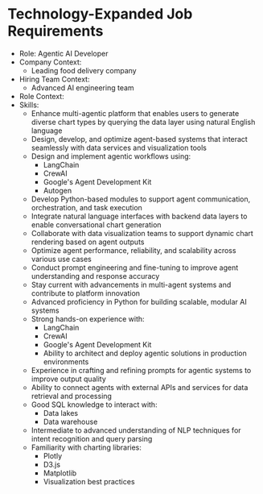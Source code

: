 # Technology-Expanded Job Requirements

- Role: Agentic AI Developer
- Company Context:
  - Leading food delivery company
- Hiring Team Context:
  - Advanced AI engineering team
- Role Context:
- Skills:
  - Enhance multi-agentic platform that enables users to generate diverse chart types by querying the data layer using natural English language
  - Design, develop, and optimize agent-based systems that interact seamlessly with data services and visualization tools
  - Design and implement agentic workflows using:
    - LangChain
    - CrewAI
    - Google's Agent Development Kit
    - Autogen
  - Develop Python-based modules to support agent communication, orchestration, and task execution
  - Integrate natural language interfaces with backend data layers to enable conversational chart generation
  - Collaborate with data visualization teams to support dynamic chart rendering based on agent outputs
  - Optimize agent performance, reliability, and scalability across various use cases
  - Conduct prompt engineering and fine-tuning to improve agent understanding and response accuracy
  - Stay current with advancements in multi-agent systems and contribute to platform innovation
  - Advanced proficiency in Python for building scalable, modular AI systems
  - Strong hands-on experience with:
    - LangChain
    - CrewAI
    - Google's Agent Development Kit
    - Ability to architect and deploy agentic solutions in production environments
  - Experience in crafting and refining prompts for agentic systems to improve output quality
  - Ability to connect agents with external APIs and services for data retrieval and processing
  - Good SQL knowledge to interact with:
    - Data lakes
    - Data warehouse
  - Intermediate to advanced understanding of NLP techniques for intent recognition and query parsing
  - Familiarity with charting libraries:
    - Plotly
    - D3.js
    - Matplotlib
    - Visualization best practices
